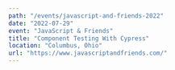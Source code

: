 ```yaml
---
path: "/events/javascript-and-friends-2022"
date: "2022-07-29"
event: "JavaScript & Friends"
title: "Component Testing With Cypress"
location: "Columbus, Ohio"
url: "https://www.javascriptandfriends.com/"
---
```

